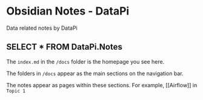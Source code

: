 # Obsidian Notes - DataPi

Data related notes by DataPi

## SELECT * FROM DataPi.Notes

The `index.md` in the `/docs` folder is the homepage you see here.

The folders in `/docs` appear as the main sections on the navigation bar.

The notes appear as pages within these sections. For example, [[Airflow]] in `Topic 1`